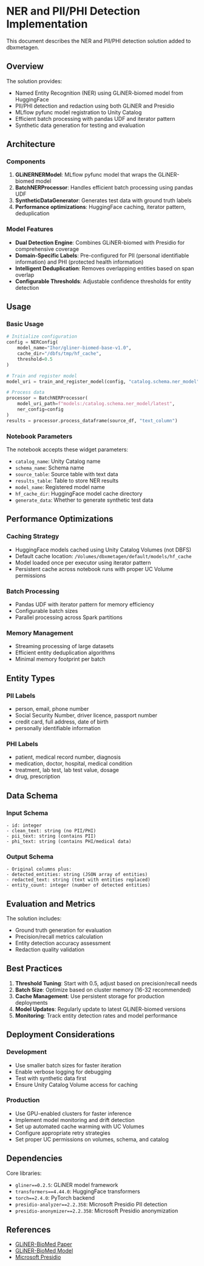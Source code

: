 # NER and PII/PHI Detection Implementation

This document describes the NER and PII/PHI detection solution added to dbxmetagen.

## Overview

The solution provides:
- Named Entity Recognition (NER) using GLiNER-biomed model from HuggingFace
- PII/PHI detection and redaction using both GLiNER and Presidio
- MLflow pyfunc model registration to Unity Catalog
- Efficient batch processing with pandas UDF and iterator pattern
- Synthetic data generation for testing and evaluation

## Architecture

### Components

1. **GLiNERNERModel**: MLflow pyfunc model that wraps the GLiNER-biomed model
2. **BatchNERProcessor**: Handles efficient batch processing using pandas UDF
3. **SyntheticDataGenerator**: Generates test data with ground truth labels
4. **Performance optimizations**: HuggingFace caching, iterator pattern, deduplication

### Model Features

- **Dual Detection Engine**: Combines GLiNER-biomed with Presidio for comprehensive coverage
- **Domain-Specific Labels**: Pre-configured for PII (personal identifiable information) and PHI (protected health information)
- **Intelligent Deduplication**: Removes overlapping entities based on span overlap
- **Configurable Thresholds**: Adjustable confidence thresholds for entity detection

## Usage

### Basic Usage

```python
# Initialize configuration
config = NERConfig(
    model_name="Ihor/gliner-biomed-base-v1.0",
    cache_dir="/dbfs/tmp/hf_cache",
    threshold=0.5
)

# Train and register model
model_uri = train_and_register_model(config, "catalog.schema.ner_model")

# Process data
processor = BatchNERProcessor(
    model_uri_path=f"models:/catalog.schema.ner_model/latest",
    ner_config=config
)
results = processor.process_dataframe(source_df, "text_column")
```

### Notebook Parameters

The notebook accepts these widget parameters:

- `catalog_name`: Unity Catalog name
- `schema_name`: Schema name  
- `source_table`: Source table with text data
- `results_table`: Table to store NER results
- `model_name`: Registered model name
- `hf_cache_dir`: HuggingFace model cache directory
- `generate_data`: Whether to generate synthetic test data

## Performance Optimizations

### Caching Strategy
- HuggingFace models cached using Unity Catalog Volumes (not DBFS)
- Default cache location: `/Volumes/dbxmetagen/default/models/hf_cache`
- Model loaded once per executor using iterator pattern
- Persistent cache across notebook runs with proper UC Volume permissions

### Batch Processing
- Pandas UDF with iterator pattern for memory efficiency
- Configurable batch sizes
- Parallel processing across Spark partitions

### Memory Management
- Streaming processing of large datasets
- Efficient entity deduplication algorithms
- Minimal memory footprint per batch

## Entity Types

### PII Labels
- person, email, phone number
- Social Security Number, driver licence, passport number
- credit card, full address, date of birth
- personally identifiable information

### PHI Labels  
- patient, medical record number, diagnosis
- medication, doctor, hospital, medical condition
- treatment, lab test, lab test value, dosage
- drug, prescription

## Data Schema

### Input Schema
```
- id: integer
- clean_text: string (no PII/PHI)
- pii_text: string (contains PII)  
- phi_text: string (contains PHI/medical data)
```

### Output Schema
```
- Original columns plus:
- detected_entities: string (JSON array of entities)
- redacted_text: string (text with entities replaced)
- entity_count: integer (number of detected entities)
```

## Evaluation and Metrics

The solution includes:
- Ground truth generation for evaluation
- Precision/recall metrics calculation
- Entity detection accuracy assessment  
- Redaction quality validation

## Best Practices

1. **Threshold Tuning**: Start with 0.5, adjust based on precision/recall needs
2. **Batch Size**: Optimize based on cluster memory (16-32 recommended)
3. **Cache Management**: Use persistent storage for production deployments
4. **Model Updates**: Regularly update to latest GLiNER-biomed versions
5. **Monitoring**: Track entity detection rates and model performance

## Deployment Considerations

### Development
- Use smaller batch sizes for faster iteration
- Enable verbose logging for debugging
- Test with synthetic data first
- Ensure Unity Catalog Volume access for caching

### Production
- Use GPU-enabled clusters for faster inference
- Implement model monitoring and drift detection
- Set up automated cache warming with UC Volumes
- Configure appropriate retry strategies
- Set proper UC permissions on volumes, schema, and catalog

## Dependencies

Core libraries:
- `gliner==0.2.5`: GLiNER model framework
- `transformers==4.44.0`: HuggingFace transformers
- `torch==2.4.0`: PyTorch backend
- `presidio-analyzer==2.2.358`: Microsoft Presidio PII detection
- `presidio-anonymizer==2.2.358`: Microsoft Presidio anonymization

## References

- [GLiNER-BioMed Paper](https://arxiv.org/abs/2504.00676)
- [GLiNER-BioMed Model](https://huggingface.co/Ihor/gliner-biomed-base-v1.0)
- [Microsoft Presidio](https://microsoft.github.io/presidio/)
